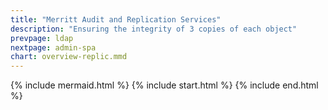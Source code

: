 ```yaml
---
title: "Merritt Audit and Replication Services"
description: "Ensuring the integrity of 3 copies of each object"
prevpage: ldap
nextpage: admin-spa
chart: overview-replic.mmd
---
```


{% include mermaid.html %}
{% include start.html %}
{% include end.html %}

